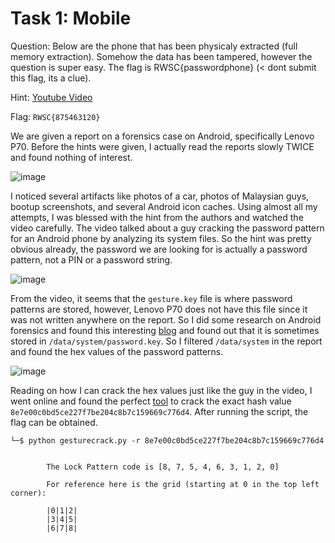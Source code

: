 # Task 1: Mobile
Question: Below are the phone that has been physicaly extracted (full memory extraction). Somehow the data has been tampered, however the question is super easy. The flag is RWSC{passwordphone} (< dont submit this flag, its a clue).

Hint: [Youtube Video](https://youtu.be/icBD5PiyoyI?si=kHJob6ow7h7frjMh)

Flag: `RWSC{875463120}`

We are given a report on a forensics case on Android, specifically Lenovo P70. Before the hints were given, I actually read the reports slowly TWICE and found nothing of interest. 


![image](https://github.com/warlocksmurf/localctf-writeups/assets/121353711/daebd484-8c47-495d-bcf0-3a832777f936)

I noticed several artifacts like photos of a car, photos of Malaysian guys, bootup screenshots, and several Android icon caches. Using almost all my attempts, I was blessed with the hint from the authors and watched the video carefully. The video talked about a guy cracking the password pattern for an Android phone by analyzing its system files. So the hint was pretty obvious already, the password we are looking for is actually a password pattern, not a PIN or a password string.

![image](https://github.com/warlocksmurf/localctf-writeups/assets/121353711/787778e0-fb1f-446f-88d3-76fd4412c791)

From the video, it seems that the `gesture.key` file is where password patterns are stored, however, Lenovo P70 does not have this file since it was not written anywhere on the report. So I did some research on Android forensics and found this interesting [blog](https://resources.infosecinstitute.com/topics/digital-forensics/practical-android-phone-forensics/) and found out that it is sometimes stored in `/data/system/password.key`. So I filtered `/data/system` in the report and found the hex values of the password patterns.

![image](https://github.com/warlocksmurf/localctf-writeups/assets/121353711/34985f43-f628-431a-b69c-82981f153633)

Reading on how I can crack the hex values just like the guy in the video, I went online and found the perfect [tool](https://github.com/Webblitchy/AndroidGestureCrack) to crack the exact hash value `8e7e00c0bd5ce227f7be204c8b7c159669c776d4`. After running the script, the flag can be obtained.

```
└─$ python gesturecrack.py -r 8e7e00c0bd5ce227f7be204c8b7c159669c776d4
   

        The Lock Pattern code is [8, 7, 5, 4, 6, 3, 1, 2, 0]

        For reference here is the grid (starting at 0 in the top left corner):

        |0|1|2|
        |3|4|5|
        |6|7|8|

```
